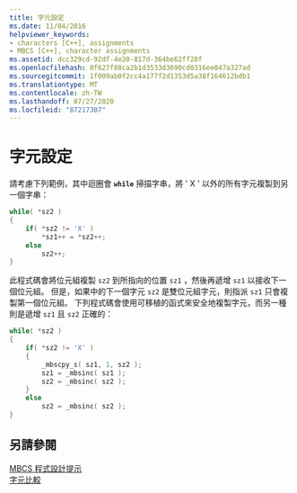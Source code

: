 ```yaml
---
title: 字元設定
ms.date: 11/04/2016
helpviewer_keywords:
- characters [C++], assignments
- MBCS [C++], character assignments
ms.assetid: dcc329cd-92df-4e20-817d-364be62ff28f
ms.openlocfilehash: 0f627f88ca2b1d3533d3690cd0316ee047a327ad
ms.sourcegitcommit: 1f009ab0f2cc4a177f2d1353d5a38f164612bdb1
ms.translationtype: MT
ms.contentlocale: zh-TW
ms.lasthandoff: 07/27/2020
ms.locfileid: "87217307"
---
```

# <a name="character-assignment"></a>字元設定

請考慮下列範例，其中迴圈會 **`while`** 掃描字串，將 ' X ' 以外的所有字元複製到另一個字串：

```cpp
while( *sz2 )
{
    if( *sz2 != 'X' )
        *sz1++ = *sz2++;
    else
        sz2++;
}
```

此程式碼會將位元組複製 `sz2` 到所指向的位置 `sz1` ，然後再遞增 `sz1` 以接收下一個位元組。 但是，如果中的下一個字元 `sz2` 是雙位元組字元，則指派 `sz1` 只會複製第一個位元組。 下列程式碼會使用可移植的函式來安全地複製字元，而另一種則是遞增 `sz1` 且 `sz2` 正確的：

```cpp
while( *sz2 )
{
    if( *sz2 != 'X' )
    {
        _mbscpy_s( sz1, 1, sz2 );
        sz1 = _mbsinc( sz1 );
        sz2 = _mbsinc( sz2 );
    }
    else
        sz2 = _mbsinc( sz2 );
}
```

## <a name="see-also"></a>另請參閱

[MBCS 程式設計提示](../text/mbcs-programming-tips.md)<br/>
[字元比較](../text/character-comparison.md)

